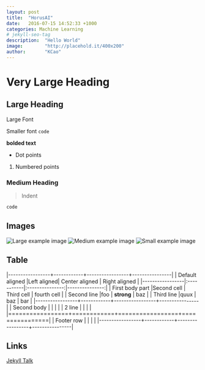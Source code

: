 ```yaml
---
layout: post
title:  "HorusAI"
date:   2016-07-15 14:52:33 +1000
categories: Machine Learning
# jekyll-seo-tag
description:  "Hello World"
image:        "http://placehold.it/400x200"
author:       "KCao"
---
```


# Very Large Heading

## Large Heading

<p class="lead">Large Font</p>

Smaller font
`code`


**bolded text**

* Dot points
1. Numbered points

### Medium Heading

> Indent

``` javascript
code
```

## Images

![Large example image](http://placehold.it/800x400 "Large example image")
![Medium example image](http://placehold.it/400x200 "Medium example image")
![Small example image](http://placehold.it/200x200 "Small example image")

## Table

|-----------------+------------+-----------------+----------------|
| Default aligned |Left aligned| Center aligned  | Right aligned  |
|-----------------|:-----------|:---------------:|---------------:|
| First body part |Second cell | Third cell      | fourth cell    |
| Second line     |foo         | **strong**      | baz            |
| Third line      |quux        | baz             | bar            |
|-----------------+------------+-----------------+----------------|
| Second body     |            |                 |                |
| 2 line          |            |                 |                |
|=================+============+=================+================|
| Footer row      |            |                 |                |
|-----------------+------------+-----------------+----------------|

## Links

[Jekyll Talk][jekyll-talk]

[jekyll-talk]: https://talk.jekyllrb.com/
